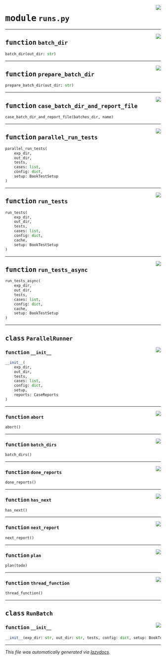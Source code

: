 <!-- markdownlint-disable -->

<a href="../booktest/runs.py#L0"><img align="right" style="float:right;" src="https://img.shields.io/badge/-source-cccccc?style=flat-square"></a>

# <kbd>module</kbd> `runs.py`





---

<a href="../booktest/runs.py#L25"><img align="right" style="float:right;" src="https://img.shields.io/badge/-source-cccccc?style=flat-square"></a>

## <kbd>function</kbd> `batch_dir`

```python
batch_dir(out_dir: str)
```






---

<a href="../booktest/runs.py#L32"><img align="right" style="float:right;" src="https://img.shields.io/badge/-source-cccccc?style=flat-square"></a>

## <kbd>function</kbd> `prepare_batch_dir`

```python
prepare_batch_dir(out_dir: str)
```






---

<a href="../booktest/runs.py#L101"><img align="right" style="float:right;" src="https://img.shields.io/badge/-source-cccccc?style=flat-square"></a>

## <kbd>function</kbd> `case_batch_dir_and_report_file`

```python
case_batch_dir_and_report_file(batches_dir, name)
```






---

<a href="../booktest/runs.py#L285"><img align="right" style="float:right;" src="https://img.shields.io/badge/-source-cccccc?style=flat-square"></a>

## <kbd>function</kbd> `parallel_run_tests`

```python
parallel_run_tests(
    exp_dir,
    out_dir,
    tests,
    cases: list,
    config: dict,
    setup: BookTestSetup
)
```






---

<a href="../booktest/runs.py#L420"><img align="right" style="float:right;" src="https://img.shields.io/badge/-source-cccccc?style=flat-square"></a>

## <kbd>function</kbd> `run_tests`

```python
run_tests(
    exp_dir,
    out_dir,
    tests,
    cases: list,
    config: dict,
    cache,
    setup: BookTestSetup
)
```






---

<a href="../booktest/runs.py#L442"><img align="right" style="float:right;" src="https://img.shields.io/badge/-source-cccccc?style=flat-square"></a>

## <kbd>function</kbd> `run_tests_async`

```python
run_tests_async(
    exp_dir,
    out_dir,
    tests,
    cases: list,
    config: dict,
    cache,
    setup: BookTestSetup
)
```






---

## <kbd>class</kbd> `ParallelRunner`




<a href="../booktest/runs.py#L109"><img align="right" style="float:right;" src="https://img.shields.io/badge/-source-cccccc?style=flat-square"></a>

### <kbd>function</kbd> `__init__`

```python
__init__(
    exp_dir,
    out_dir,
    tests,
    cases: list,
    config: dict,
    setup,
    reports: CaseReports
)
```








---

<a href="../booktest/runs.py#L197"><img align="right" style="float:right;" src="https://img.shields.io/badge/-source-cccccc?style=flat-square"></a>

### <kbd>function</kbd> `abort`

```python
abort()
```





---

<a href="../booktest/runs.py#L240"><img align="right" style="float:right;" src="https://img.shields.io/badge/-source-cccccc?style=flat-square"></a>

### <kbd>function</kbd> `batch_dirs`

```python
batch_dirs()
```





---

<a href="../booktest/runs.py#L250"><img align="right" style="float:right;" src="https://img.shields.io/badge/-source-cccccc?style=flat-square"></a>

### <kbd>function</kbd> `done_reports`

```python
done_reports()
```





---

<a href="../booktest/runs.py#L246"><img align="right" style="float:right;" src="https://img.shields.io/badge/-source-cccccc?style=flat-square"></a>

### <kbd>function</kbd> `has_next`

```python
has_next()
```





---

<a href="../booktest/runs.py#L254"><img align="right" style="float:right;" src="https://img.shields.io/badge/-source-cccccc?style=flat-square"></a>

### <kbd>function</kbd> `next_report`

```python
next_report()
```





---

<a href="../booktest/runs.py#L178"><img align="right" style="float:right;" src="https://img.shields.io/badge/-source-cccccc?style=flat-square"></a>

### <kbd>function</kbd> `plan`

```python
plan(todo)
```





---

<a href="../booktest/runs.py#L201"><img align="right" style="float:right;" src="https://img.shields.io/badge/-source-cccccc?style=flat-square"></a>

### <kbd>function</kbd> `thread_function`

```python
thread_function()
```






---

## <kbd>class</kbd> `RunBatch`




<a href="../booktest/runs.py#L49"><img align="right" style="float:right;" src="https://img.shields.io/badge/-source-cccccc?style=flat-square"></a>

### <kbd>function</kbd> `__init__`

```python
__init__(exp_dir: str, out_dir: str, tests, config: dict, setup: BookTestSetup)
```











---

_This file was automatically generated via [lazydocs](https://github.com/ml-tooling/lazydocs)._
